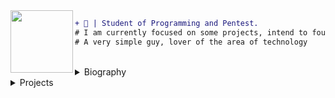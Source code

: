 
<img align="left" width="100" height="100" src="http://pixelartmaker-data-78746291193.nyc3.digitaloceanspaces.com/image/f1dd5233ac80be4.png">
  
```diff
+ 📄 | Student of Programming and Pentest.
# I am currently focused on some projects, intend to found a network of tools.
# A very simple guy, lover of the area of ​​technology
```
<br>
<details> 
  <summary>Biography</summary>
  
  [![Youtube Badge](https://img.shields.io/badge/-Loney-fc0303?style=flat-square&labelColor=fc0303&logo=youtube&logoColor=black&link=https://www.youtube.com/channel/UCP_qe9V1DLBedYBd4kMg4vg)](https://www.youtube.com/channel/UCP_qe9V1DLBedYBd4kMg4vg)   [![Discord Badge](https://img.shields.io/badge/-Ch4p3l31r0-006aff?style=flat-square&labelColor=006aff&logo=discord&logoColor=white&link=https://discord.com/users/841365008704339989)](https://discord.com/users/841365008704339989)
---
  > 💬 | Of course, it is not mandatory to follow me. Call me on Discord! Let's talk!
  <br>

```I
+ 🌎 Come talk to me!
! 🧠 Can you imagine what we're going to talk about?
@@App: Discord@@
```
  
  <img src="https://media.discordapp.net/attachments/842484757438136335/845698045673078784/unknown.png?width=960&height=152">
  
</details>

<details> 
  <summary>Projects</summary>

</detais>


  
  
